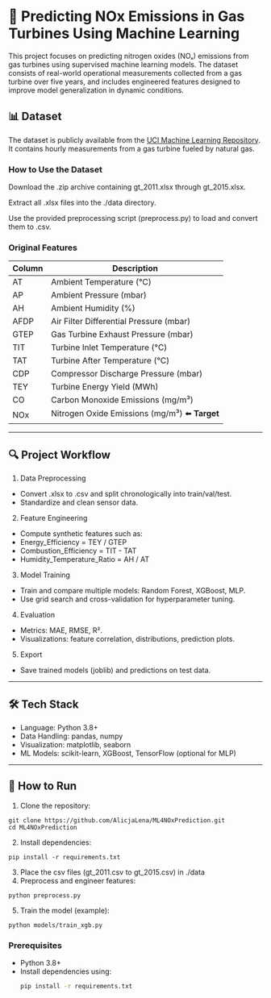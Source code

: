 # 💨 Predicting NOx Emissions in Gas Turbines Using Machine Learning
This project focuses on predicting nitrogen oxides (NOₓ) emissions from gas turbines using supervised machine learning models. The dataset consists of real-world operational measurements collected from a gas turbine over five years, and includes engineered features designed to improve model generalization in dynamic conditions.

## 📊 Dataset

The dataset is publicly available from the [UCI Machine Learning Repository](https://archive.ics.uci.edu/dataset/551/gas+turbine+co+and+nox+emission+data+set). It contains hourly measurements from a gas turbine fueled by natural gas. 

### How to Use the Dataset
Download the .zip archive containing gt_2011.xlsx through gt_2015.xlsx.

Extract all .xlsx files into the ./data directory.

Use the provided preprocessing script (preprocess.py) to load and convert them to .csv.

### Original Features

| Column | Description                                    |
| ------ | ---------------------------------------------- |
| AT     | Ambient Temperature (°C)                       |
| AP     | Ambient Pressure (mbar)                        |
| AH     | Ambient Humidity (%)                           |
| AFDP   | Air Filter Differential Pressure (mbar)        |
| GTEP   | Gas Turbine Exhaust Pressure (mbar)            |
| TIT    | Turbine Inlet Temperature (°C)                 |
| TAT    | Turbine After Temperature (°C)                 |
| CDP    | Compressor Discharge Pressure (mbar)           |
| TEY    | Turbine Energy Yield (MWh)                     |
| CO     | Carbon Monoxide Emissions (mg/m³)              |
| NOx    | Nitrogen Oxide Emissions (mg/m³) ⬅️ **Target** |

---

## 🔍 Project Workflow

1. Data Preprocessing
* Convert .xlsx to .csv and split chronologically into train/val/test.
* Standardize and clean sensor data.

2. Feature Engineering
* Compute synthetic features such as:
* Energy_Efficiency = TEY / GTEP
* Combustion_Efficiency = TIT - TAT
* Humidity_Temperature_Ratio = AH / AT

3. Model Training
* Train and compare multiple models: Random Forest, XGBoost, MLP.
* Use grid search and cross-validation for hyperparameter tuning.

4. Evaluation
* Metrics: MAE, RMSE, R².
* Visualizations: feature correlation, distributions, prediction plots.

5. Export
* Save trained models (joblib) and predictions on test data.

---

## 🛠️ Tech Stack

* Language: Python 3.8+
* Data Handling: pandas, numpy
* Visualization: matplotlib, seaborn
* ML Models: scikit-learn, XGBoost, TensorFlow (optional for MLP)

---

## 🚀 How to Run
1. Clone the repository:
```
git clone https://github.com/AlicjaLena/ML4NOxPrediction.git
cd ML4NOxPrediction
```
2. Install dependencies:
```
pip install -r requirements.txt
```  
3. Place the csv files (gt_2011.csv to gt_2015.csv) in ./data
4. Preprocess and engineer features:
```
python preprocess.py
```   
5. Train the model (example):
```
python models/train_xgb.py
``` 

### Prerequisites

- Python 3.8+
- Install dependencies using:
  ```bash
  pip install -r requirements.txt
